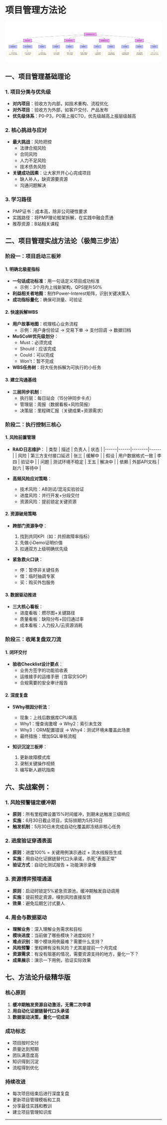 # 项目管理方法论

![项目管理方法论](https://raw.githubusercontent.com/ZJU2022/CLoudInsight/dev/img/项目管理方法论.PNG)

## 一、项目管理基础理论

### 1. 项目分类与优先级
- **对内项目**：验收方为内部，如技术重构、流程优化
- **对外项目**：验收方为外部，如客户交付、产品发布
- **优先级体系**：P0-P3，P0需上报CTO，优先级越高上报层级越高

### 2. 核心挑战与应对
- **最大挑战**：风险把控
  - 法律合规风险
  - 合同风险
  - 人力不足风险
  - 技术债务风险
- **关键成功因素**：让大家开开心心完成项目
  - 缺人补人，缺资源要资源
  - 沟通问题解决

### 3. 学习路径
- PMP证书：成本高，除非公司硬性要求
- 实践路径：将PMP理论框架拆解，在实践中融会贯通
- 推荐资源：B站相关课程

## 二、项目管理实战方法论（极简三步法）

### 阶段一：项目启动三板斧

#### 1. 明确北极星指标
- **一句话成功标准**：用一句话定义项目成功标准
  - 示例：3个月内上线新架构，QPS提升50%
- **利益相关者地图**：制作Power-Interest矩阵，识别关键决策人
- **成功指标量化**：确保可测量、可验证

#### 2. 快速拆解WBS
- **用户故事地图**：梳理核心业务流程
  - 示例：用户身份验证 → 交易下单 → 支付回调 → 数据归档
- **MoSCoW优先级划分**：
  - Must：必须完成
  - Should：应该完成
  - Could：可以完成
  - Won't：暂不完成
- **WBS任务树**：将大任务拆解为可执行的小任务

#### 3. 建立沟通基线
- **三层同步机制**：
  - 执行层：每日站会（15分钟同步卡点）
  - 管理层：周报（数据看板+风险简报）
  - 决策层：里程碑汇报（关键成果+资源需求）

### 阶段二：执行控制三核心

#### 1. 风险前置管理
- **RAID日志维护**：
  | 类型 | 描述 | 负责人 | 状态 |
  |------|------|--------|------|
  | 风险 | 第三方支付接口延迟 | 张三 | 缓解中 |
  | 假设 | 用户数据格式一致 | 李四 | 验证中 |
  | 问题 | 测试环境不稳定 | 王五 | 解决中 |
  | 依赖 | 外部API文档 | 赵六 | 等待中 |

- **高频风险应对策略**：
  - 技术风险：AB测试/混沌实验验证
  - 进度风险：并行开发+分段交付
  - 资源风险：提前锁定关键资源

#### 2. 资源破局策略
- **跨部门资源争夺**：
  1. 找到共同KPI（如：共担故障率指标）
  2. 先做小Demo证明价值
  3. 拉通双方上级明确优先级

- **紧急救火口诀**：
  - 停：暂停非关键任务
  - 借：临时抽调专家
  - 买：购买外包服务

#### 3. 数据驱动推进
- **三大核心看板**：
  - 进度看板：燃尽图+关键路径
  - 质量看板：缺陷分布+回归通过率
  - 成本看板：人力投入/云资源消耗

### 阶段三：收尾复盘双刀流

#### 1. 闭环交付
- **验收Checklist设计要点**：
  - 业务方签字的功能验收表
  - 运维接手的运维手册（含容灾SOP）
  - 合规需要的安全审计报告

#### 2. 深度复盘
- **5Why根因分析法**：
  - 现象：上线后数据库CPU飙高
  - Why1：慢查询激增 → Why2：索引未生效
  - Why3：ORM配置错误 → Why4：测试环境未覆盖此场景
  - 最终措施：增加SQL审核流程

- **知识沉淀三板斧**：
  1. 更新故障模式库
  2. 录制关键操作视频
  3. 编写新人避坑指南




## 六、实战案例：

### 1. 风险预警锚定缓冲期
- **原则**：所有里程碑设置15%时间缓冲，到期未达触发三级响应
- **实施**：6月30日截止项目，实际排期为5月30日
- **触发机制**：5月30日未完成自动化覆盖即冻结非核心任务

### 2. 进度验证穿透表面
- **原则**：进度100% = 关键用例演示通过 + 流水线报告生成
- **实施**：用自动化证据链替代口头承诺，杀死"表面正常"
- **验证方式**：自动化测试报告 + 功能演示录像

### 3. 资源博弈预埋通道
- **原则**：启动时锁定5%紧急资源池，缓冲期触发自动调用
- **实施**：提前预定资源，嗅到风险直接反馈
- **效果**：避免后期乞讨式要人

### 4. 周会与数据驱动
- **理解业务**：深入理解业务需求和目标
- **模块进度**：当前做了哪些模块？进度如何？
- **难点识别**：哪个模块用例最难？需要什么支持？
- **风险预警**：里程碑有没有风险？尤其是提前一个月完成
- **资源需求**：有没有阻塞的情况，需要资源支持的地方，量化一下？
- **成果展示**：演示一下用例，验证实际效果

## 七、方法论升级精华版

### 核心原则
1. **缓冲期触发资源自动激活，无需二次申请**
2. **用自动化证据链替代口头承诺**
3. **数据驱动决策，量化一切成果**

### 成功标志
- 项目按时交付
- 质量达到预期
- 团队满意度高
- 知识得到沉淀
- 流程得到优化

### 持续改进
- 每次项目结束后进行深度复盘
- 更新项目管理模板和工具
- 分享最佳实践和教训
- 建立项目管理知识库

---

